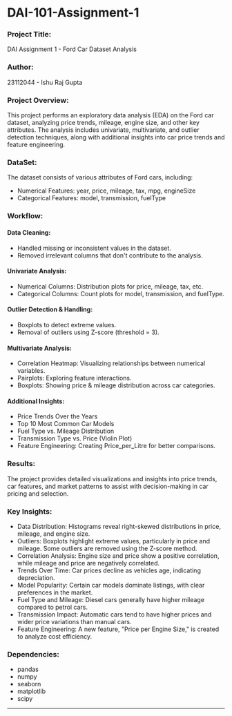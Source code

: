 # DAI-101-Assignment-1

### **Project Title:**
DAI Assignment 1 - Ford Car Dataset Analysis

### **Author:**
23112044 - Ishu Raj Gupta

### **Project Overview:**
This project performs an exploratory data analysis (EDA) on the Ford car dataset, analyzing price trends, mileage, engine size, and other key attributes. The analysis includes univariate, multivariate, and outlier detection techniques, along with additional insights into car price trends and feature engineering.

### **DataSet:**
The dataset consists of various attributes of Ford cars, including:
- Numerical Features: year, price, mileage, tax, mpg, engineSize
- Categorical Features: model, transmission, fuelType

### **Workflow:**

#### **Data Cleaning:**
- Handled missing or inconsistent values in the dataset.
- Removed irrelevant columns that don't contribute to the analysis.

#### **Univariate Analysis:**
- Numerical Columns: Distribution plots for price, mileage, tax, etc.
- Categorical Columns: Count plots for model, transmission, and fuelType.

#### **Outlier Detection & Handling:**
- Boxplots to detect extreme values.
- Removal of outliers using Z-score (threshold = 3).

#### **Multivariate Analysis:**
- Correlation Heatmap: Visualizing relationships between numerical variables.
- Pairplots: Exploring feature interactions.
- Boxplots: Showing price & mileage distribution across car categories.

#### **Additional Insights:**
- Price Trends Over the Years 
- Top 10 Most Common Car Models 
- Fuel Type vs. Mileage Distribution 
- Transmission Type vs. Price (Violin Plot) 
- Feature Engineering: Creating Price_per_Litre for better comparisons.

### **Results:**
The project provides detailed visualizations and insights into price trends, car features, and market patterns to assist with decision-making in car pricing and selection.

### **Key Insights:**
- Data Distribution: Histograms reveal right-skewed distributions in price, mileage, and engine size.
- Outliers: Boxplots highlight extreme values, particularly in price and mileage. Some outliers are removed using the Z-score method.
- Correlation Analysis: Engine size and price show a positive correlation, while mileage and price are negatively correlated.
- Trends Over Time: Car prices decline as vehicles age, indicating depreciation.
- Model Popularity: Certain car models dominate listings, with clear preferences in the market.
- Fuel Type and Mileage: Diesel cars generally have higher mileage compared to petrol cars.
- Transmission Impact: Automatic cars tend to have higher prices and wider price variations than manual cars.
- Feature Engineering: A new feature, "Price per Engine Size," is created to analyze cost efficiency.
  
### **Dependencies:**
- pandas
- numpy
- seaborn
- matplotlib
- scipy
------------------------------------------------------------------------------------------------------------------------------
